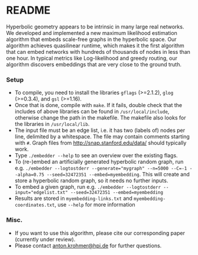 # README #

Hyperbolic geometry appears to be intrinsic in many large real networks. We developed and implemented a new maximum likelihood estimation algorithm that embeds scale-free graphs in the hyperbolic space. Our algorithm achieves quasilinear runtime, which makes it the first algorithm that can embed networks with hundreds of thousands of nodes in less than one hour. In typical metrics like Log-likelihood and greedy routing, our algorithm discovers embeddings that are very close to the ground truth.

### Setup ###

* To compile, you need to install the libraries `gflags` (>=2.1.2), `glog` (>=0.3.4), and `gsl` (>=1.16). 
* Once that is done, compile with `make`. If it fails, double check that the includes of above libraries can be found in `/usr/local/include`, otherwise change the path in the makefile. The makefile also looks for the libraries in `/usr/local/lib`.
* The input file must be an edge list, i.e. it has two (labels of) nodes per line, delimited by a whitespace. The file may contain comments starting with `#`. Graph files from http://snap.stanford.edu/data/ should typically work.
* Type `./embedder --help` to see an overview over the existing flags.
* To (re-)embed an artificially generated hyperbolic random graph, run e.g. `./embedder --logtostderr --generate="mygraph" --n=5000 --C=-1 --alpha=0.75 --seed=32472351 --embed=myembedding`. This will create and store a hyperbolic random graph, so it needs no further inputs.
* To embed a given graph, run e.g. `./embedder --logtostderr --input="edgelist.txt" --seed=32472351 --embed=myembedding`
* Results are stored in `myembedding-links.txt` and `myembedding-coordinates.txt`, use `--help` for more information

### Misc. ###

* If you want to use this algorithm, please cite our corresponding paper (currently under review).
* Please contact anton.krohmer@hpi.de for further questions.